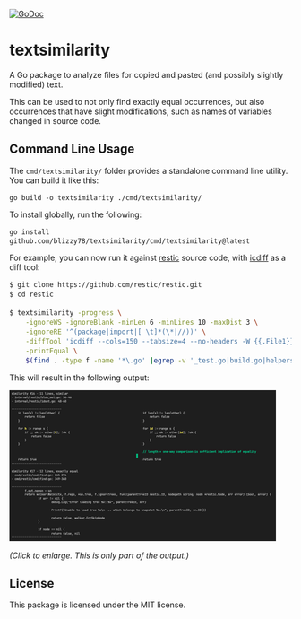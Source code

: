 [![GoDoc](https://pkg.go.dev/badge/github.com/blizzy78/textsimilarity)](https://pkg.go.dev/github.com/blizzy78/textsimilarity)


textsimilarity
==============

A Go package to analyze files for copied and pasted (and possibly slightly modified) text.

This can be used to not only find exactly equal occurrences, but also occurrences that have slight modifications,
such as names of variables changed in source code.


Command Line Usage
------------------

The `cmd/textsimilarity/` folder provides a standalone command line utility. You can build it like this:

```
go build -o textsimilarity ./cmd/textsimilarity/
```

To install globally, run the following:

```
go install github.com/blizzy78/textsimilarity/cmd/textsimilarity@latest
```

For example, you can now run it against [restic] source code, with [icdiff] as a diff tool:

~~~bash
$ git clone https://github.com/restic/restic.git
$ cd restic

$ textsimilarity -progress \
	-ignoreWS -ignoreBlank -minLen 6 -minLines 10 -maxDist 3 \
	-ignoreRE '^(package|import|[ \t]*(\*|//))' \
	-diffTool 'icdiff --cols=150 --tabsize=4 --no-headers -W {{.File1}} {{.File2}}' \
	-printEqual \
	$(find . -type f -name '*\.go' |egrep -v '_test.go|build.go|helpers/')
~~~

This will result in the following output:

[![Sample Output](similarities-thumb.png)](similarities.png)

_(Click to enlarge. This is only part of the output.)_


License
-------

This package is licensed under the MIT license.



[restic]: https://github.com/restic/restic
[icdiff]: https://github.com/jeffkaufman/icdiff
